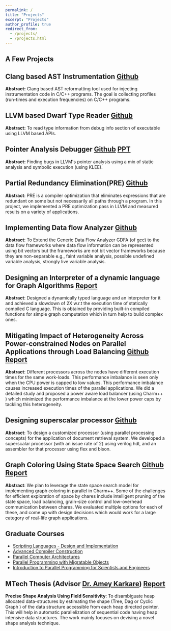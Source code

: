 ```yaml
---
permalink: /
title: "Projects"
excerpt: "Projects"
author_profile: true
redirect_from: 
  - /projects/
  - /projects.html
---
```


## A Few Projects

Clang based AST Instrumentation [Github](https://github.com/sdasgup3/profiler-using-clang-based-ast-instrumentation)
-------------------------------
**Abstract:** Clang based AST reformatting tool used for injecting
instrumentation code in C/C++ programs. The goal is collecting profiles
(run-times and execution frequencies) on C/C++ programs.  

LLVM based Dwarf Type Reader [Github]("https://github.com/sdasgup3/dwarf-type-reader)
----------------------------
**Abstract:** To read type information from debug info section of executable
using LLVM based APIs.

Pointer Analysis Debugger [Github](https://github.com/sdasgup3/symbolic-analysis) [PPT](Document/pa_debugger.pdf)
------------
**Abstract:** Finding bugs in LLVM's pointer analysis using a mix of static
analysis and symbolic execution (using KLEE).

Partial Redundancy Elimination(PRE) [Github](https://github.com/sdasgup3/PartialRedundancyElimination)
------------
**Abstract**: PRE is a compiler optimization that eliminates expressions that
are redundant on some but not necessarily all paths through a program. In this
project, we implemented a PRE optimization pass in LLVM and measured results on
a variety of applications. 

Implementing Data flow Analyzer [Github](https://github.com/sdasgup3/NonSeparableGlobalDataFlowFramework)
------------
**Abstract**: To Extend the Generic Data Flow Analyzer GDFA (of gcc) to the
data flow frameworks where data flow information can be represented using bit
vectors but the frameworks are not bit vector frameworks because they are
non-separable e.g., faint variable analysis, possible undefined variable
analysis, strongly live variable analysis.	

Designing an Interpreter of a dynamic language for Graph Algorithms [Report](Document/report_cs598dhp.pdf)
------------
**Abstract**: Designed a dynamically typed language and an interpreter for it
and achieved a slowdown of 2X w.r.t the execution time of statically compiled C
language. This is obtained by providing built-in compiled functions for simple
graph computation which in turn help to build complex ones.

Mitigating Impact of Heterogeneity Across Power-constrained Nodes on Parallel Applications through Load Balancing [Github](https://github.com/sdasgup3/HeterogeneityAwareLoadBalancing) [Report](https://github.com/sdasgup3/HeterogeneityAwareLoadBalancing)
----------------
**Abstract**: Different processors across the nodes have different execution
times for the same work-loads. This performance imbalance is seen only when the
CPU power is capped to low values. This performance imbalance causes increased
execution times of the parallel applications. We did a detailed study and
proposed a power aware load balancer (using Charm++ ) which minimized the
performance imbalance at the lower power caps by tackling this heterogeneity.  

Designing superscalar processor [Github](https://github.com/sdasgup3/Parallel-Processor-Design)
------------
**Abstract**: To design a customized processor (using parallel processing
    concepts) for the application of document retrieval system. We developed a
superscalar processor (with  an issue rate of 2) using verilog hdl, and an
assembler for that processor using flex and bison. 

Graph Coloring Using State Space Search [Github]("https://github.com/sdasgup3/ParallelSudoku) [Report](Document/CS598_project_proposal.pdf)
------------
**Abstract**: We plan to leverage the state space search model for implementing
graph coloring in parallel in Charm++. Some of the challenges for efficient
exploration of space by chares include intelligent pruning of the state space,
            load balancing, grain-size control and low-overhead communication
            between chares. We evaluated multiple options for each of these,
            and come up with design decisions which would work for a large
            category of real-life graph applications.


## Graduate Courses
 - [Scripting Languages - Design and Implementation](http://polaris.cs.illinois.edu/CS598)
 - [Advanced Compiler Construction](https://cs.illinois.edu/courses/profile/cs526/)
 - [Parallel Computer Architectures](https://courses.engr.illinois.edu/cs533/)
 - [Parallel Programming with Migratable Objects](https://wiki.cites.illinois.edu/wiki/display/cs598lvk/Home)
 - [Introduction to Parallel Programming for Scientists and Engineers](https://cs.illinois.edu/courses/profile/CS420)

## MTech Thesis (Advisor [Dr. Amey Karkare](http://www.cse.iitk.ac.in/users/karkare)) [Report](http://www.cse.iitk.ac.in/users/karkare/MTP/2010-11/sandeep2010precise.pdf)
**Precise Shape Analysis Using Field Sensitivity**: To disambiguate heap
allocated data-structures by estimating the shape (Tree, Dag or Cyclic Graph )
of the data structure accessible from each heap directed pointer. This will
help in automatic parallelization of sequential code having heap intensive data
structures.  The work mainly focuses on devising a novel shape analysis
technique.

